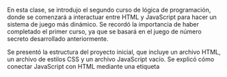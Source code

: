 En esta clase, se introdujo el segundo curso de lógica de programación, donde se comenzará a interactuar entre HTML y JavaScript para hacer un sistema de juego más dinámico. Se recordó la importancia de haber completado el primer curso, ya que se basará en el juego de número secreto desarrollado anteriormente.

Se presentó la estructura del proyecto inicial, que incluye un archivo HTML, un archivo de estilos CSS y un archivo JavaScript vacío. Se explicó cómo conectar JavaScript con HTML mediante una etiqueta <script> y el atributo src, permitiendo que el código JavaScript interactúe con los elementos HTML.

Se introdujo el concepto del Document Object Model (DOM), que permite a JavaScript acceder y manipular los elementos de la página web. Se explicó cómo utilizar el método querySelector para seleccionar elementos HTML, como un encabezado <h1> y un párrafo <p>, y cómo asignarles texto utilizando la propiedad innerHTML.

Finalmente, se mostró cómo activar el servidor en vivo en Visual Studio Code para ver los cambios en tiempo real en el navegador, y se dejó claro que se continuará mejorando el sistema del juego en las próximas clases.

### Para saber más: ¿Vamos a leer más sobre listas?

Un array, arreglo o lista en JavaScript es una estructura de datos que permite almacenar y organizar múltiples valores en una sola variable. Los valores en un array pueden ser de cualquier tipo de dato, como números, strings, objetos, otros arrays, y así sucesivamente. Los arrays en JavaScript son indexados, lo que significa que cada valor dentro de ellos está asociado con un índice numérico, generalmente comenzando desde el índice 0.
Creando un array

Puedes crear un array en JavaScript declarando una variable y asignándole valores entre corchetes [].

let frutas = ["Manzana", "Uva", "Naranja"];

Accediendo a los valores Los elementos de un array se acceden mediante índices numéricos, que comienzan en 0.
Índice	Elemento
0	"Manzana"
1	"Uva"
2	"Naranja"

console.log(frutas[0]); // Salida: "Manzana"
console.log(frutas[2]); // Salida: "Naranja"

Añadiendo nuevos elementos

Para agregar un elemento al final del array, puedes usar el método push.

frutas.push("Fresa");
console.log(frutas); // Salida: ["Manzana", "Uva", "Naranja", "Fresa"]

Eliminando el último elemento

Para eliminar el último elemento, puedes usar el método pop.

frutas.pop();
console.log(frutas); // Salida: ["Manzana", "Uva", "Naranja"]

¿Qué lenguajes de programación utilizan arrays?

Aquí tienes una lista de algunos lenguajes de programación que utilizan arrays:

    JavaScript
    Python
    Java
    C++
    C#
    Ruby
    PHP
    Swift
    Kotlin
    Go

Otros lenguajes también admiten el uso de arrays o estructuras de datos similares para almacenar colecciones de valores. Aprender sobre arrays es importante porque desempeñan un papel fundamental en el desarrollo de aplicaciones de software.

Las listas o arrays proporcionan una manera eficiente de almacenar y acceder a conjuntos de datos, lo que permite a los programadores organizar la información de manera lógica y manipular estos datos de manera efectiva.

Con el conocimiento de cómo trabajar con arrays, es posible crear algoritmos más poderosos, resolver problemas de programación de manera más eficiente y crear aplicaciones más dinámicas e interactivas.